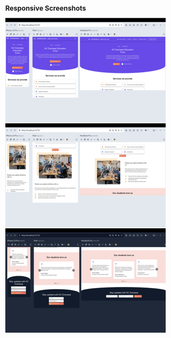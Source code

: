 ## Responsive Screenshots

![top_ss](./src/assets/top_ss.png)
![middle_ss](./src/assets/middle_ss.png)
![bottom_ss](./src/assets/bottom_ss.png)
